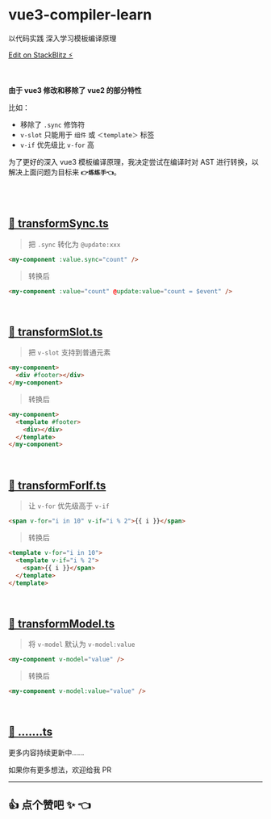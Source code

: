 # vue3-compiler-learn

以代码实践 深入学习模板编译原理

[Edit on StackBlitz ⚡️](https://stackblitz.com/edit/vitejs-vite-jnw48c?file=src%2FApp.vue&terminal=dev)

<br />

**由于 vue3 修改和移除了 vue2 的部分特性**

比如：

- 移除了 `.sync` 修饰符
- `v-slot` 只能用于 `组件` 或 `＜template＞` 标签
- `v-if` 优先级比 `v-for` 高

为了更好的深入 vue3 模板编译原理，我决定尝试在编译时对 AST 进行转换，以解决上面问题为目标来 **`👉练练手👈`**。

<br /><br />

## [📄 transformSync.ts](https://github.com/huodoushigemi/vue3-compiler-learn/blob/main/transformSync.ts)

> 把 `.sync` 转化为 `@update:xxx`

```html
<my-component :value.sync="count" />
```

> 转换后

```html
<my-component :value="count" @update:value="count = $event" />
```

<br />

## [📄 transformSlot.ts](https://github.com/huodoushigemi/vue3-compiler-learn/blob/main/transformSlot.ts)

> 把 `v-slot` 支持到普通元素

```html
<my-component>
  <div #footer></div>
</my-component>
```

> 转换后

```html
<my-component>
  <template #footer>
    <div></div>
  </template>
</my-component>
```

<br />

## [📄 transformForIf.ts](https://github.com/huodoushigemi/vue3-compiler-learn/blob/main/transformForIf.ts)

> 让 `v-for` 优先级高于 `v-if`

```html
<span v-for="i in 10" v-if="i % 2">{{ i }}</span>
```

> 转换后

```html
<template v-for="i in 10">
  <template v-if="i % 2">
    <span>{{ i }}</span>
  </template>
</template>
```

<br />

## [📄 transformModel.ts](https://github.com/huodoushigemi/vue3-compiler-learn/blob/main/transformModel.ts)

> 将 `v-model` 默认为 `v-model:value`

```html
<my-component v-model="value" />
```

> 转换后

```html
<my-component v-model:value="value" />
```

<br />

## [📄 …….ts]()

更多内容持续更新中……

如果你有更多想法，欢迎给我 PR

---

## 👍 点个赞吧 ✨ 👈
